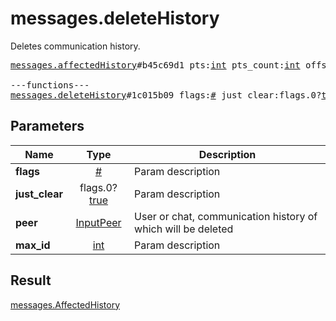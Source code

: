 # messages.deleteHistory

Deletes communication history.

<pre>
<a href="../constructor/messages.affectedHistory.md">messages.affectedHistory</a>#b45c69d1 pts:<a href="../type/int.md">int</a> pts_count:<a href="../type/int.md">int</a> offset:<a href="../type/int.md">int</a> = <a href="../type/messages.AffectedHistory.md">messages.AffectedHistory</a>;

---functions---
<a href="../method/messages.deleteHistory.md">messages.deleteHistory</a>#1c015b09 flags:<a href="../type/#.md">#</a> just_clear:flags.0?<a href="../type/true.md">true</a> peer:<a href="../type/InputPeer.md">InputPeer</a> max_id:<a href="../type/int.md">int</a> = <a href="../type/messages.AffectedHistory.md">messages.AffectedHistory</a>;</pre>
## Parameters

| Name | Type | Description |
|------|:----:|-------------|
| **flags** | <a href="../type/#.md">#</a> | Param description |
| **just_clear** | flags.0?<a href="../type/true.md">true</a> | Param description |
| **peer** | <a href="../type/InputPeer.md">InputPeer</a> | User or chat, communication history of which will be deleted |
| **max_id** | <a href="../type/int.md">int</a> | Param description |

## Result

<a href="../type/messages.AffectedHistory.md">messages.AffectedHistory</a>

